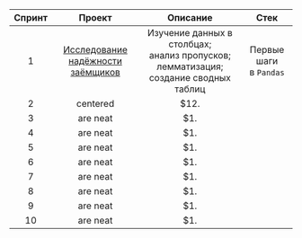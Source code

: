 | Спринт | Проект        | Описание  | Стек    |
| :------: |:-------------:| :--------: |:--------:|
| 1      | [Исследование<br/> надёжности заёмщиков](https://www.google.com)| Изучение данных в столбцах;<br/> анализ пропусков; лемматизация;<br/> создание сводных таблиц<br/>     | Первые шаги<br/> в `Pandas` |
| 2      | centered      |   $12.    |         |
| 3      | are neat      |    $1.    |         |
| 4      | are neat      |    $1.    |         |
| 5      | are neat      |    $1.    |         |
| 6      | are neat      |    $1.    |         |
| 7      | are neat      |    $1.    |         |
| 8      | are neat      |    $1.    |         |
| 9      | are neat      |    $1.    |         |
| 10     | are neat      |    $1.    |         |
